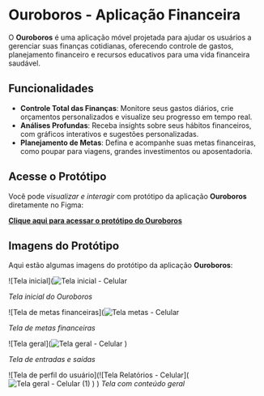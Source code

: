 # Ouroboros - Aplicação Financeira
 
O **Ouroboros** é uma aplicação móvel projetada para ajudar os usuários a gerenciar suas finanças cotidianas, oferecendo controle de gastos, planejamento financeiro e recursos educativos para uma vida financeira saudável.
 
## Funcionalidades
 
- **Controle Total das Finanças**: Monitore seus gastos diários, crie orçamentos personalizados e visualize seu progresso em tempo real.
- **Análises Profundas**: Receba insights sobre seus hábitos financeiros, com gráficos interativos e sugestões personalizadas.
- **Planejamento de Metas**: Defina e acompanhe suas metas financeiras, como poupar para viagens, grandes investimentos ou aposentadoria.
 
## Acesse o Protótipo
 
Você pode *visualizar e interagir* com protótipo da aplicação **Ouroboros** diretamente no Figma:
 
[**Clique aqui para acessar o protótipo do Ouroboros**](https://www.figma.com/proto/ZkwwkNVqd1YO7p4Y97sgm8/Aplica%C3%A7%C3%A3o-Financeira---Ouroboros?node-id=17-457&node-type=frame&t=cF1RDvWFpG7dhU5w-1&scaling=min-zoom&content-scaling=fixed&page-id=0%3A1&starting-point-node-id=17%3A457)
 
## Imagens do Protótipo
 
Aqui estão algumas imagens do protótipo da aplicação **Ouroboros**:
 
![Tela inicial](![Tela inicial - Celular](https://github.com/user-attachments/assets/bd3733d6-6bda-41ab-87d8-41be94d65554)

*Tela inicial do Ouroboros*
 
![Tela de metas financeiras](![Tela metas - Celular](https://github.com/user-attachments/assets/38a54629-bbbe-42a1-8213-a563778a8686)

*Tela de metas financeiras*
 
![Tela geral](![Tela geral - Celular](https://github.com/user-attachments/assets/dede132d-0995-4767-82ea-69b83476b0a3)
)

*Tela de entradas e saídas*

![Tela de perfil do usuário](![Tela Relatórios - Celular](![Tela geral - Celular (1)](https://github.com/user-attachments/assets/9f5b0162-5549-40ba-9f46-4f8394bb9e83)
)
)
*Tela com conteúdo geral*
